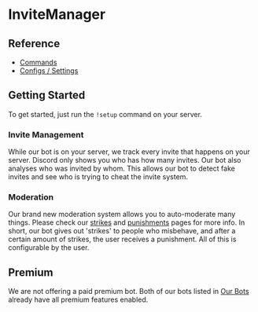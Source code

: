 # InviteManager

## Reference

- [Commands](/en/reference/commands.md)
- [Configs / Settings](/en/reference/settings.md)

## Getting Started

To get started, just run the `!setup` command on your server.

### Invite Management

While our bot is on your server, we track every invite that happens on your server. Discord only shows you who has how many invites. Our bot also analyses who was invited by whom. This allows our bot to detect fake invites and see who is trying to cheat the invite system.

### Moderation

Our brand new moderation system allows you to auto-moderate many things. Please check our [strikes](/en/modules/moderation/strikes.md) and [punishments](/en/modules/moderation/punishments.md) pages for more info. In short, our bot gives out 'strikes' to people who misbehave, and after a certain amount of strikes, the user receives a punishment. All of this is configurable by the user.

## Premium

We are not offering a paid premium bot. Both of our bots listed in [Our Bots](/en/getting-started/our-bots.md) already have all premium features enabled.
